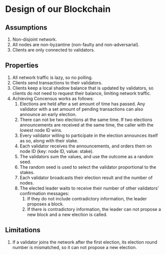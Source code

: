 # Design of our Blockchain

## Assumptions
1. Non-disjoint network. 
2. All nodes are non-byzantine (non-faulty and non-adversarial). 
3. Clients are only connected to validators. 

## Properties
1. All network traffic is lazy, so no polling. 
2. Clients send transactions to their validators. 
3. Clients keep a local shadow balance that is updated by validators, so clients do not need to request their balance, limiting network traffic. 
4. Achieving Concensus works as follows:
   1. Elections are held after a set amount of time has passed. Any validator with a set amount of pending transactions can also announce an early election. 
   2. There can not be two elections at the same time. If two elections announcements are received at the same time, the caller with the lowest node ID wins.
   3. Every validator willing to participate in the election announces itself as so, along with their stake.
   4. Each validator receives the announcements, and orders them on node ID (key: node ID, value: stake).
   5. The validators sum the values, and use the outcome as a random seed. 
   6. The random seed is used to select the validator proportional to the stakes. 
   7. Each validator broadcasts their election result and the number of nodes. 
   8. The elected leader waits to receive their number of other validators' confirmation messages:
      1. If they do not include contradictory information, the leader proposes a block. 
      2. If there is contradictory information, the leader can not propose a new block and a new election is called. 

## Limitations

1. If a validator joins the network after the first election, its election round number is mismatched, so it can not propose a new election. 
